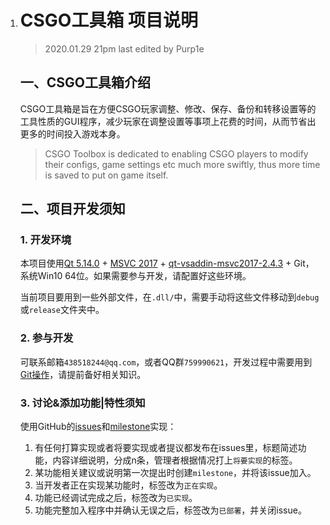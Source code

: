 1. # CSGO工具箱 项目说明
   > 2020.01.29 21pm last edited by Purp1e

   ## 一、CSGO工具箱介绍

   CSGO工具箱是旨在方便CSGO玩家调整、修改、保存、备份和转移设置等的工具性质的GUI程序，减少玩家在调整设置等事项上花费的时间，从而节省出更多的时间投入游戏本身。

   > CSGO Toolbox is dedicated to enabling CSGO players to modify their configs, game settings etc much more swiftly, thus more time is saved to put on game itself.

   ## 二、项目开发须知

   ### 1. 开发环境

   本项目使用[Qt 5.14.0](http://download.qt.io/archive/qt/5.14/5.14.0/) + [MSVC 2017](ed2k://|file|en_visual_studio_community_2015_x86_dvd_6847364.iso|3965825024|6A7D8489BB2877E6BB8ACB2DD187B637|/) + [qt-vsaddin-msvc2017-2.4.3](http://download.qt.io/archive/vsaddin/2.4.3/) + Git，系统Win10 64位。如果需要参与开发，请配置好这些环境。

   当前项目要用到一些外部文件，在`.dll/`中，需要手动将这些文件移动到`debug`或`release`文件夹中。

   ### 2. 参与开发

   可联系邮箱`438518244@qq.com`，或者QQ群`759990621`，开发过程中需要用到[Git操作](https://www.jianshu.com/p/02cf41f38b6a)，请提前备好相关知识。

   ### 3. 讨论&添加功能|特性须知

   使用GitHub的[issues](https://github.com/Purple-CSGO/CSGO-Toolbox/issues)和[milestone](https://github.com/Purple-CSGO/CSGO-Toolbox/milestones)实现：

   1. 有任何打算实现或者将要实现或者提议都发布在issues里，标题简述功能，内容详细说明，分成n条，管理者根据情况打上`将要实现`的标签。
   2. 某功能相关建议或说明第一次提出时创建`milestone`，并将该issue加入。
   3. 当开发者正在实现某功能时，标签改为`正在实现`。
   4. 功能已经调试完成之后，标签改为`已实现`。
   5. 功能完整加入程序中并确认无误之后，标签改为`已部署`，并关闭issue。
